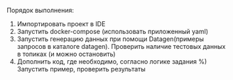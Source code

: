 Порядок выполнения:
1) Импортировать проект в IDE
2) Запустить docker-compose (использовать приложенный yaml)
3) Запустить генерацию данных при помощи Datagen(примеры запросов в каталоге datagen). Проверить наличие тестовых данных в топиках (и можно остановить)
4) Дополнить код, где необходимо, согласно логике задания
%) Запустить пример, проверить результаты